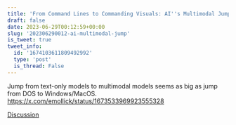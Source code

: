 ```yaml
---
title: 'From Command Lines to Commanding Visuals: AI''s Multimodal Jump'
draft: false
date: 2023-06-29T00:12:59+00:00
slug: '202306290012-ai-multimodal-jump'
is_tweet: true
tweet_info:
  id: '1674103611809492992'
  type: 'post'
  is_thread: False
---
```




Jump from text-only models to multimodal models seems as big as jump from DOS to Windows/MacOS. <https://x.com/emollick/status/1673533969923555328>

[Discussion](https://x.com/sytelus/status/1674103611809492992)
